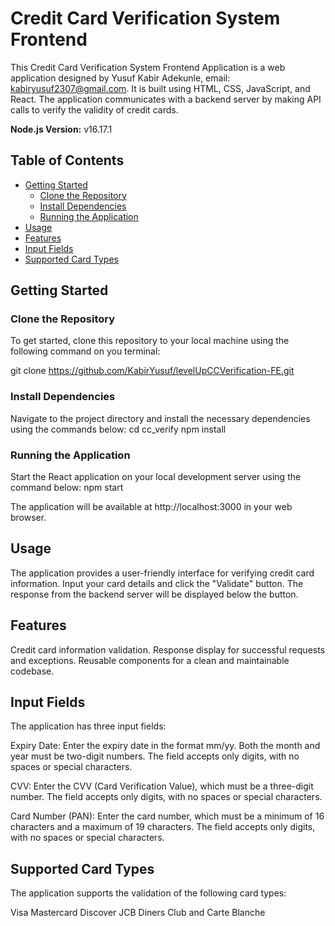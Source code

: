 # Credit Card Verification System Frontend

This Credit Card Verification System Frontend Application is a web application designed by Yusuf Kabir Adekunle, email: kabiryusuf2307@gmail.com. It is built using HTML, CSS, JavaScript, and React. The application communicates with a backend server by making API calls to verify the validity of credit cards.

**Node.js Version:** v16.17.1

## Table of Contents

- [Getting Started](#getting-started)
  - [Clone the Repository](#clone-the-repository)
  - [Install Dependencies](#install-dependencies)
  - [Running the Application](#running-the-application)
- [Usage](#usage)
- [Features](#features)
- [Input Fields](#input-fields)
- [Supported Card Types](#supported-card-types)

## Getting Started

### Clone the Repository

To get started, clone this repository to your local machine using the following command on you terminal:

git clone https://github.com/KabirYusuf/levelUpCCVerification-FE.git

### Install Dependencies
Navigate to the project directory and install the necessary dependencies using the commands below:
cd cc_verify
npm install

### Running the Application
Start the React application on your local development server using the command below:
npm start

The application will be available at http://localhost:3000 in your web browser.

## Usage
The application provides a user-friendly interface for verifying credit card information. Input your card details and click the "Validate" button. The response from the backend server will be displayed below the button.

## Features
Credit card information validation.
Response display for successful requests and exceptions.
Reusable components for a clean and maintainable codebase.

## Input Fields
The application has three input fields:

Expiry Date: Enter the expiry date in the format mm/yy. Both the month and year must be two-digit numbers. The field accepts only digits, with no spaces or special characters.

CVV: Enter the CVV (Card Verification Value), which must be a three-digit number. The field accepts only digits, with no spaces or special characters.

Card Number (PAN): Enter the card number, which must be a minimum of 16 characters and a maximum of 19 characters. The field accepts only digits, with no spaces or special characters.

## Supported Card Types
The application supports the validation of the following card types:

Visa
Mastercard
Discover
JCB
Diners Club and Carte Blanche


